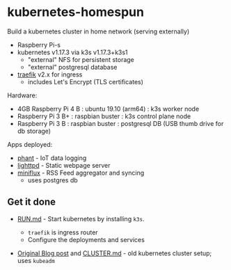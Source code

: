 kubernetes-homespun
===================

Build a kubernetes cluster in home network (serving externally)

-	Raspberry Pi-s
-	kubernetes v1.17.3 via k3s v1.17.3+k3s1
	-	"external" NFS for persistent storage
	-	"external" postgresql database
-	[traefik](https://github.com/containous/traefik) v2.x for ingress
	-	includes Let's Encrypt (TLS certificates)

Hardware:

-	4GB Raspberry Pi 4 B : ubuntu 19.10 (arm64) : k3s worker node
-	Raspberry Pi 3 B+ : raspbian buster : k3s control plane node
-	Raspberry Pi 3 B : raspbian buster : postgresql DB (USB thumb drive for db storage)

Apps deployed:

-	[phant](https://hub.docker.com/r/dpcrook/phant_server-docker) - IoT data logging
-	[lighttpd](https://hub.docker.com/r/dpcrook/alpine-lighttpd-static) - Static webpage server
-	[miniflux](https://hub.docker.com/r/miniflux/miniflux) - RSS Feed aggregator and syncing
	-	uses postgres db

Get it done
-----------

-	[RUN.md](RUN.md) - Start kubernetes by installing `k3s`.

	-	`traefik` is ingress router
	-	Configure the deployments and services

-	[Original Blog post](https://idcrook.github.io/Kubernetes-Ubuntu-18.04-Bare-Metal-Single-Host/) and [CLUSTER.md](.archive/CLUSTER.md) - old kubernetes cluster setup; uses `kubeadm`
